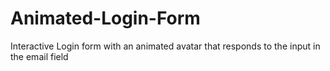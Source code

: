 # Animated-Login-Form
Interactive Login form with an animated avatar that responds to the input in the email field
